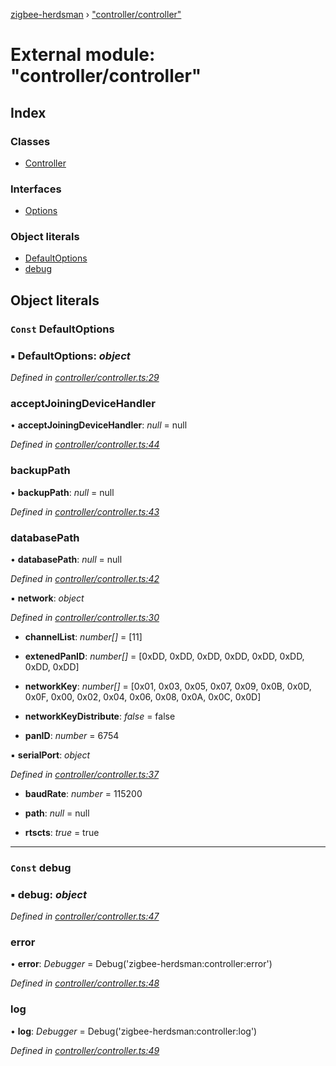 [zigbee-herdsman](../README.md) › ["controller/controller"](_controller_controller_.md)

# External module: "controller/controller"

## Index

### Classes

* [Controller](../classes/_controller_controller_.controller.md)

### Interfaces

* [Options](../interfaces/_controller_controller_.options.md)

### Object literals

* [DefaultOptions](_controller_controller_.md#const-defaultoptions)
* [debug](_controller_controller_.md#const-debug)

## Object literals

### `Const` DefaultOptions

### ▪ **DefaultOptions**: *object*

*Defined in [controller/controller.ts:29](https://github.com/Koenkk/zigbee-herdsman/blob/master/src/controller/controller.ts#L29)*

###  acceptJoiningDeviceHandler

• **acceptJoiningDeviceHandler**: *null* =  null

*Defined in [controller/controller.ts:44](https://github.com/Koenkk/zigbee-herdsman/blob/master/src/controller/controller.ts#L44)*

###  backupPath

• **backupPath**: *null* =  null

*Defined in [controller/controller.ts:43](https://github.com/Koenkk/zigbee-herdsman/blob/master/src/controller/controller.ts#L43)*

###  databasePath

• **databasePath**: *null* =  null

*Defined in [controller/controller.ts:42](https://github.com/Koenkk/zigbee-herdsman/blob/master/src/controller/controller.ts#L42)*

▪ **network**: *object*

*Defined in [controller/controller.ts:30](https://github.com/Koenkk/zigbee-herdsman/blob/master/src/controller/controller.ts#L30)*

* **channelList**: *number[]* =  [11]

* **extenedPanID**: *number[]* =  [0xDD, 0xDD, 0xDD, 0xDD, 0xDD, 0xDD, 0xDD, 0xDD]

* **networkKey**: *number[]* =  [0x01, 0x03, 0x05, 0x07, 0x09, 0x0B, 0x0D, 0x0F, 0x00, 0x02, 0x04, 0x06, 0x08, 0x0A, 0x0C, 0x0D]

* **networkKeyDistribute**: *false* = false

* **panID**: *number* = 6754

▪ **serialPort**: *object*

*Defined in [controller/controller.ts:37](https://github.com/Koenkk/zigbee-herdsman/blob/master/src/controller/controller.ts#L37)*

* **baudRate**: *number* = 115200

* **path**: *null* =  null

* **rtscts**: *true* = true

___

### `Const` debug

### ▪ **debug**: *object*

*Defined in [controller/controller.ts:47](https://github.com/Koenkk/zigbee-herdsman/blob/master/src/controller/controller.ts#L47)*

###  error

• **error**: *Debugger* =  Debug('zigbee-herdsman:controller:error')

*Defined in [controller/controller.ts:48](https://github.com/Koenkk/zigbee-herdsman/blob/master/src/controller/controller.ts#L48)*

###  log

• **log**: *Debugger* =  Debug('zigbee-herdsman:controller:log')

*Defined in [controller/controller.ts:49](https://github.com/Koenkk/zigbee-herdsman/blob/master/src/controller/controller.ts#L49)*
